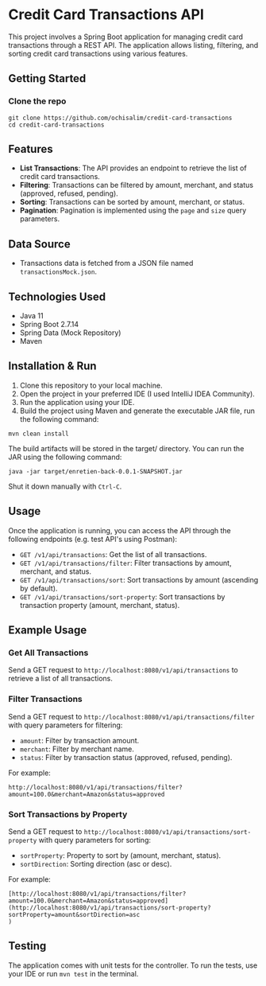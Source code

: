 # Credit Card Transactions API
This project involves a Spring Boot application for managing credit card transactions through a REST API. The application allows listing, filtering, and sorting credit card transactions using various features.

## Getting Started

### Clone the repo

```shell
git clone https://github.com/ochisalim/credit-card-transactions
cd credit-card-transactions
```

## Features

- **List Transactions**: The API provides an endpoint to retrieve the list of credit card transactions.
- **Filtering**: Transactions can be filtered by amount, merchant, and status (approved, refused, pending).
- **Sorting**: Transactions can be sorted by amount, merchant, or status.
- **Pagination**: Pagination is implemented using the `page` and `size` query parameters.

## Data Source

- Transactions data is fetched from a JSON file named `transactionsMock.json`.

## Technologies Used

- Java 11
- Spring Boot 2.7.14
- Spring Data (Mock Repository)
- Maven

## Installation & Run

1. Clone this repository to your local machine.
2. Open the project in your preferred IDE (I used IntelliJ IDEA Community).
3. Run the application using your IDE.
4. Build the project using Maven and generate the executable JAR file, run the following command:

```shell
mvn clean install
```
The build artifacts will be stored in the target/ directory. You can run the JAR using the following command:

```shell
java -jar target/enretien-back-0.0.1-SNAPSHOT.jar
```
Shut it down manually with `Ctrl-C`.

## Usage

Once the application is running, you can access the API through the following endpoints (e.g. test API's using Postman):

- `GET /v1/api/transactions`: Get the list of all transactions.
- `GET /v1/api/transactions/filter`: Filter transactions by amount, merchant, and status.
- `GET /v1/api/transactions/sort`: Sort transactions by amount (ascending by default).
- `GET /v1/api/transactions/sort-property`: Sort transactions by transaction property (amount, merchant, status).

## Example Usage

### Get All Transactions

Send a GET request to `http://localhost:8080/v1/api/transactions` to retrieve a list of all transactions.

### Filter Transactions

Send a GET request to `http://localhost:8080/v1/api/transactions/filter` with query parameters for filtering:

- `amount`: Filter by transaction amount.
- `merchant`: Filter by merchant name.
- `status`: Filter by transaction status (approved, refused, pending).

For example:
```shell
http://localhost:8080/v1/api/transactions/filter?amount=100.0&merchant=Amazon&status=approved
```

### Sort Transactions by Property

Send a GET request to `http://localhost:8080/v1/api/transactions/sort-property` with query parameters for sorting:

- `sortProperty`: Property to sort by (amount, merchant, status).
- `sortDirection`: Sorting direction (asc or desc).

For example:
```shell
[http://localhost:8080/v1/api/transactions/filter?amount=100.0&merchant=Amazon&status=approved](http://localhost:8080/v1/api/transactions/sort-property?sortProperty=amount&sortDirection=asc
)
```

## Testing

The application comes with unit tests for the controller. To run the tests, use your IDE or run `mvn test` in the terminal.
